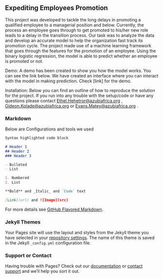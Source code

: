 ## Expediting Employees Promotion

This project was developed to tackle the long delays in promoting a qualified employee to a managerial position and below. Currently, the process an employee goes through to get promoted to his/her new role leads to a delay in the transition process. Our task was to analyze the data and develop an accurate model to help the organization fast track its promotion cycle. The project made use of a machine learning framework that goes through the features for the promotion of an employee. Using the binary logistic regression, the model is able to predict whether an employee is promoted or not.

Demo:
A demo has been created to show you how the model works. You can see the link below. We have created an interface where you can interact with the model in making prediction.
Check [link] for the demo.

Installation:
Below you can find an outline of how to reproduce the solution for the project.
If you run into any trouble with the setup/code or have any questions please contact Ethel.Hehetror@azubiafrica.org , Gideon.Kolade@azubiafrica.org or Evans.Matey@azubiafrica.org .


### Markdown

Below are Configurations and tools we used 

```markdown
Syntax highlighted code block

# Header 1
## Header 2
### Header 3

- Bulleted
- List

1. Numbered
2. List

**Bold** and _Italic_ and `Code` text

[Link](url) and ![Image](src)
```

For more details see [GitHub Flavored Markdown](https://guides.github.com/features/mastering-markdown/).

### Jekyll Themes

Your Pages site will use the layout and styles from the Jekyll theme you have selected in your [repository settings](https://github.com/Allaye/Expediting_Employees_Promotion/settings). The name of this theme is saved in the Jekyll `_config.yml` configuration file.

### Support or Contact

Having trouble with Pages? Check out our [documentation](https://docs.github.com/categories/github-pages-basics/) or [contact support](https://github.com/contact) and we’ll help you sort it out.

